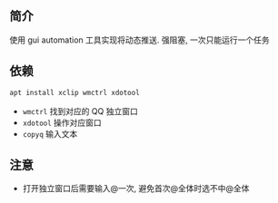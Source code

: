 ## 简介

使用 gui automation 工具实现将动态推送. 强阻塞, 一次只能运行一个任务

## 依赖

```sh
apt install xclip wmctrl xdotool
```

- `wmctrl` 找到对应的 QQ 独立窗口
- `xdotool` 操作对应窗口
- `copyq` 输入文本

## 注意

- 打开独立窗口后需要输入@一次, 避免首次@全体时选不中@全体
